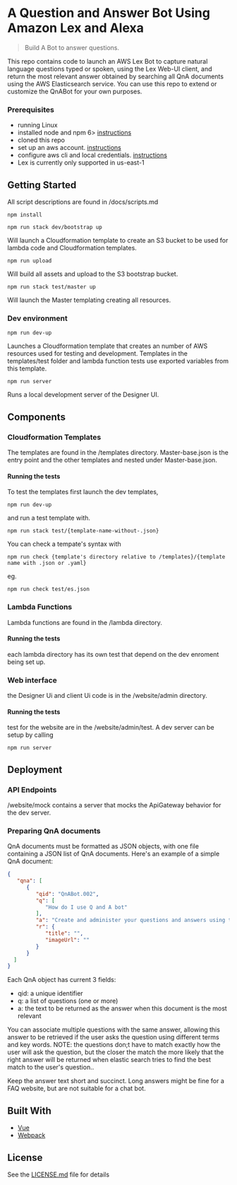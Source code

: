 # A Question and Answer Bot Using Amazon Lex and Alexa

> Build A Bot to answer questions. 

This repo contains code to launch an AWS Lex Bot to capture natural language questions typed or spoken, using the Lex Web-UI client, and return the most relevant answer obtained by searching all QnA documents using the AWS Elasticsearch service. You can use this repo to extend or customize the QnABot for your own purposes.

### Prerequisites

- running Linux 
- installed node and npm 6> [instructions](https://nodejs.org/en/download/)
- cloned this repo
- set up an aws account. [instructions](https://aws.amazon.com/free/?sc_channel=PS&sc_campaign=acquisition_US&sc_publisher=google&sc_medium=cloud_computing_b&sc_content=aws_account_bmm_control_q32016&sc_detail=%2Baws%20%2Baccount&sc_category=cloud_computing&sc_segment=102882724242&sc_matchtype=b&sc_country=US&s_kwcid=AL!4422!3!102882724242!b!!g!!%2Baws%20%2Baccount&ef_id=WS3s1AAAAJur-Oj2:20170825145941:s)
- configure aws cli and local credentials. [instructions](http://docs.aws.amazon.com/cli/latest/userguide/cli-chap-welcome.html)
- Lex is currently only supported in us-east-1

## Getting Started
All script descriptions are found in /docs/scripts.md
```shell
npm install 
```
```shell
npm run stack dev/bootstrap up
```
Will launch a Cloudformation template to create an S3 bucket to be used for lambda code and Cloudformation templates.
```shell
npm run upload
```
Will build all assets and upload to the S3 bootstrap bucket.
```shell
npm run stack test/master up
```
Will launch the Master templating creating all resources.

### Dev environment 

```shell
npm run dev-up
```
Launches a Cloudformation template that creates an number of AWS resources used for testing and development. Templates in the templates/test folder and lambda function tests use exported variables from this template.
```shell
npm run server 
```
Runs a local development server of the Designer UI.

## Components
### Cloudformation Templates
The templates are found in the /templates directory. Master-base.json is the entry point and the other templates and nested under Master-base.json. 

#### Running the tests
To test the templates first launch the dev templates,
```shell
npm run dev-up
```
and run a test template with.
```shell
npm run stack test/{template-name-without-.json}
```
You can check a tempate's syntax with 
```shell
npm run check {template's directory relative to /templates}/{template name with .json or .yaml}
```
eg.
```shell
npm run check test/es.json
```

### Lambda Functions
Lambda functions are found in the /lambda directory.
#### Running the tests
each lambda directory has its own test that depend on the dev enroment being set up. 

### Web interface
the Designer Ui and client Ui code is in the /website/admin directory. 
#### Running the tests
test for the website are in the /website/admin/test. A dev server can be setup by calling 
```shell
npm run server
```

## Deployment
### API Endpoints
/website/mock contains a server that mocks the ApiGateway behavior for the dev server.

### Preparing QnA documents

QnA documents must be formatted as JSON objects, with one file containing a JSON list of QnA documents. Here's an example of a simple QnA document:

```json 
{
   "qna": [
      {
         "qid": "QnABot.002",
         "q": [
            "How do I use Q and A bot"
         ],
         "a": "Create and administer your questions and answers using the Q and A Bot Content Designer UI. End users ask questions using the Lex web UI which supports voice or chat, or using Alexa devices for hands free voice interaction. ",
         "r": {
            "title": "",
            "imageUrl": ""
         }
      }
  ]
}
```
Each QnA object has current 3 fields:
- qid: a unique identifier
- q: a list of questions (one or more)
- a: the text to be returned as the answer when this document is the most relevant
  
You can associate multiple questions with the same answer, allowing this answer to be retrieved if the user asks the question using different terms and key words. NOTE: the questions don;t have to match exactly how the user will ask the question, but the closer the match the more likely that the right answer will be returned when elastic search tries to find the best match to the user's question..

Keep the answer text short and succinct. Long answers might be fine for a FAQ website, but are not suitable for a chat bot.

## Built With

* [Vue](https://vuejs.org/) 
* [Webpack](https://webpack.github.io/)

## License
See the [LICENSE.md](LICENSE.md) file for details
